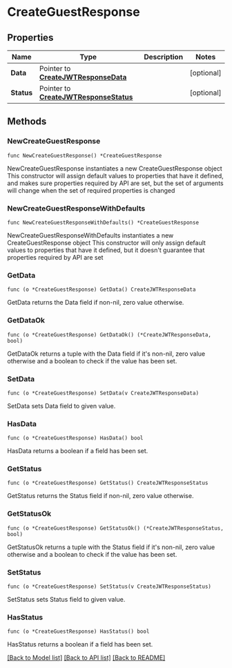 # CreateGuestResponse

## Properties

Name | Type | Description | Notes
------------ | ------------- | ------------- | -------------
**Data** | Pointer to [**CreateJWTResponseData**](CreateJWTResponseData.md) |  | [optional] 
**Status** | Pointer to [**CreateJWTResponseStatus**](CreateJWTResponseStatus.md) |  | [optional] 

## Methods

### NewCreateGuestResponse

`func NewCreateGuestResponse() *CreateGuestResponse`

NewCreateGuestResponse instantiates a new CreateGuestResponse object
This constructor will assign default values to properties that have it defined,
and makes sure properties required by API are set, but the set of arguments
will change when the set of required properties is changed

### NewCreateGuestResponseWithDefaults

`func NewCreateGuestResponseWithDefaults() *CreateGuestResponse`

NewCreateGuestResponseWithDefaults instantiates a new CreateGuestResponse object
This constructor will only assign default values to properties that have it defined,
but it doesn't guarantee that properties required by API are set

### GetData

`func (o *CreateGuestResponse) GetData() CreateJWTResponseData`

GetData returns the Data field if non-nil, zero value otherwise.

### GetDataOk

`func (o *CreateGuestResponse) GetDataOk() (*CreateJWTResponseData, bool)`

GetDataOk returns a tuple with the Data field if it's non-nil, zero value otherwise
and a boolean to check if the value has been set.

### SetData

`func (o *CreateGuestResponse) SetData(v CreateJWTResponseData)`

SetData sets Data field to given value.

### HasData

`func (o *CreateGuestResponse) HasData() bool`

HasData returns a boolean if a field has been set.

### GetStatus

`func (o *CreateGuestResponse) GetStatus() CreateJWTResponseStatus`

GetStatus returns the Status field if non-nil, zero value otherwise.

### GetStatusOk

`func (o *CreateGuestResponse) GetStatusOk() (*CreateJWTResponseStatus, bool)`

GetStatusOk returns a tuple with the Status field if it's non-nil, zero value otherwise
and a boolean to check if the value has been set.

### SetStatus

`func (o *CreateGuestResponse) SetStatus(v CreateJWTResponseStatus)`

SetStatus sets Status field to given value.

### HasStatus

`func (o *CreateGuestResponse) HasStatus() bool`

HasStatus returns a boolean if a field has been set.


[[Back to Model list]](../README.md#documentation-for-models) [[Back to API list]](../README.md#documentation-for-api-endpoints) [[Back to README]](../README.md)


